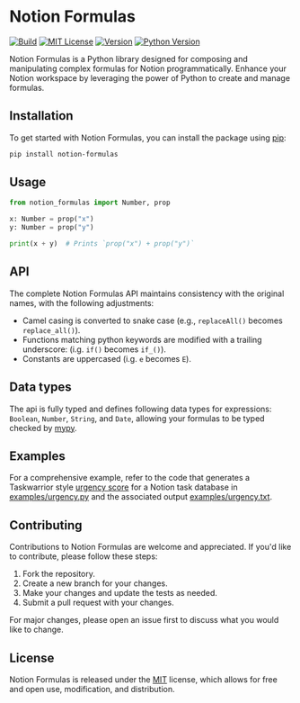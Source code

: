 # Notion Formulas

[![Build][badge-build]][build]
[![MIT License][badge-license]][MIT]
[![Version][badge-version]][PyPI]
[![Python Version][badge-python]][PyPI]

Notion Formulas is a Python library designed for composing and manipulating complex formulas for Notion programmatically. Enhance your Notion workspace by leveraging the power of Python to create and manage formulas.

## Installation

To get started with Notion Formulas, you can install the package using [pip][pip]:

```bash
pip install notion-formulas
```

## Usage

```python
from notion_formulas import Number, prop

x: Number = prop("x")
y: Number = prop("y")

print(x + y)  # Prints `prop("x") + prop("y")`
```

## API

The complete Notion Formulas API maintains consistency with the original names, with the following adjustments:

- Camel casing is converted to snake case (e.g., `replaceAll()` becomes `replace_all()`).
- Functions matching python keywords are modified with a trailing underscore: (i.g. `if()` becomes `if_()`).
- Constants are uppercased (i.g. `e` becomes `E`).

## Data types

The api is fully typed and defines following data types for expressions: `Boolean`, `Number`, `String`, and `Date`, allowing your formulas to be typed checked by [mypy][mypy].

## Examples

For a comprehensive example, refer to the code that generates a Taskwarrior style [urgency score][urgency-score] for a Notion task database in [examples/urgency.py](examples/urgency.py) and the associated output [examples/urgency.txt](examples/urgency.txt).

## Contributing

Contributions to Notion Formulas are welcome and appreciated. If you'd like to contribute, please follow these steps:

1. Fork the repository.
2. Create a new branch for your changes.
3. Make your changes and update the tests as needed.
4. Submit a pull request with your changes.

For major changes, please open an issue first to discuss what you would like to change.

## License

Notion Formulas is released under the [MIT][MIT] license, which allows for free and open use, modification, and distribution.


[badge-build]: https://img.shields.io/github/actions/workflow/status/wtolson/notion-formulas/tests.yaml
[badge-license]: https://img.shields.io/badge/license-MIT-green
[badge-python]: https://img.shields.io/pypi/pyversions/notion-formulas
[badge-version]: https://img.shields.io/pypi/v/notion-formulas
[build]: https://github.com/wtolson/notion-formulas/actions/workflows/test.yml
[MIT]: https://choosealicense.com/licenses/mit/
[mypy]: https://www.mypy-lang.org/
[pip]: https://pip.pypa.io/en/stable/
[PyPI]: https://pypi.org/project/notion-formulas/
[urgency-score]: https://taskwarrior.org/docs/urgency/
